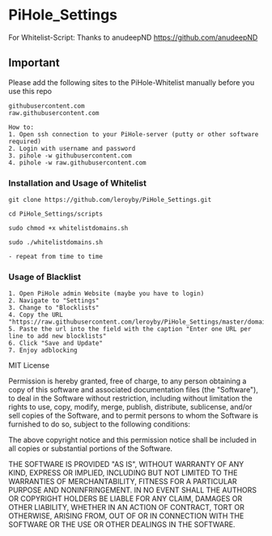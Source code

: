 # PiHole_Settings
For Whitelist-Script: Thanks to anudeepND https://github.com/anudeepND

## Important
Please add the following sites to the PiHole-Whitelist manually before you use this repo

```
githubusercontent.com
raw.githubusercontent.com

How to:
1. Open ssh connection to your PiHole-server (putty or other software required)
2. Login with username and password
3. pihole -w githubusercontent.com
4. pihole -w raw.githubusercontent.com
```

### Installation and Usage of Whitelist   
```
git clone https://github.com/leroyby/PiHole_Settings.git

cd PiHole_Settings/scripts

sudo chmod +x whitelistdomains.sh

sudo ./whitelistdomains.sh

- repeat from time to time

```
### Usage of Blacklist   
```
1. Open PiHole admin Website (maybe you have to login)
2. Navigate to "Settings"
3. Change to "Blocklists"
4. Copy the URL "https://raw.githubusercontent.com/leroyby/PiHole_Settings/master/domains/blockeddomains.txt"
5. Paste the url into the field with the caption "Enter one URL per line to add new blocklists"
6. Click "Save and Update"
7. Enjoy adblocking
```

MIT License

Permission is hereby granted, free of charge, to any person obtaining a copy
of this software and associated documentation files (the "Software"), to deal
in the Software without restriction, including without limitation the rights
to use, copy, modify, merge, publish, distribute, sublicense, and/or sell
copies of the Software, and to permit persons to whom the Software is
furnished to do so, subject to the following conditions:

The above copyright notice and this permission notice shall be included in all
copies or substantial portions of the Software.

THE SOFTWARE IS PROVIDED "AS IS", WITHOUT WARRANTY OF ANY KIND, EXPRESS OR
IMPLIED, INCLUDING BUT NOT LIMITED TO THE WARRANTIES OF MERCHANTABILITY,
FITNESS FOR A PARTICULAR PURPOSE AND NONINFRINGEMENT. IN NO EVENT SHALL THE
AUTHORS OR COPYRIGHT HOLDERS BE LIABLE FOR ANY CLAIM, DAMAGES OR OTHER
LIABILITY, WHETHER IN AN ACTION OF CONTRACT, TORT OR OTHERWISE, ARISING FROM,
OUT OF OR IN CONNECTION WITH THE SOFTWARE OR THE USE OR OTHER DEALINGS IN THE
SOFTWARE.
```
